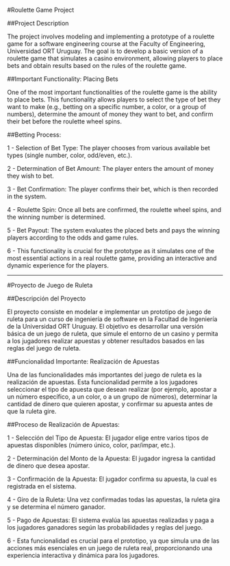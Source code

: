 #Roulette Game Project

##Project Description

The project involves modeling and implementing a prototype of a roulette game for a software engineering course at the Faculty of Engineering, Universidad ORT Uruguay. The goal is to develop a basic version of a roulette game that simulates a casino environment, allowing players to place bets and obtain results based on the rules of the roulette game.

##Important Functionality: Placing Bets

One of the most important functionalities of the roulette game is the ability to place bets. This functionality allows players to select the type of bet they want to make (e.g., betting on a specific number, a color, or a group of numbers), determine the amount of money they want to bet, and confirm their bet before the roulette wheel spins.

##Betting Process:

 1 - Selection of Bet Type: The player chooses from various available bet types (single number, color, odd/even, etc.).
 
 2 - Determination of Bet Amount: The player enters the amount of money they wish to bet.
 
 3 - Bet Confirmation: The player confirms their bet, which is then recorded in the system.
 
 4 - Roulette Spin: Once all bets are confirmed, the roulette wheel spins, and the winning number is determined.
 
 5 - Bet Payout: The system evaluates the placed bets and pays the winning players according to the odds and game rules.
 
 6 - This functionality is crucial for the prototype as it simulates one of the most essential actions in a real roulette game, providing an interactive and dynamic experience for the players.




------------------------------------------------------------------------------------------------------------------------------------------------------------------------------------------------------------






#Proyecto de Juego de Ruleta

##Descripción del Proyecto

El proyecto consiste en modelar e implementar un prototipo de juego de ruleta para un curso de ingeniería de software en la Facultad de Ingeniería de la Universidad ORT Uruguay. El objetivo es desarrollar una versión básica de un juego de ruleta, que simule el entorno de un casino y permita a los jugadores realizar apuestas y obtener resultados basados en las reglas del juego de ruleta.

##Funcionalidad Importante: Realización de Apuestas

Una de las funcionalidades más importantes del juego de ruleta es la realización de apuestas. Esta funcionalidad permite a los jugadores seleccionar el tipo de apuesta que desean realizar (por ejemplo, apostar a un número específico, a un color, o a un grupo de números), determinar la cantidad de dinero que quieren apostar, y confirmar su apuesta antes de que la ruleta gire.

##Proceso de Realización de Apuestas:

 1 - Selección del Tipo de Apuesta: El jugador elige entre varios tipos de apuestas disponibles (número único, color, par/impar, etc.).
 
 2 - Determinación del Monto de la Apuesta: El jugador ingresa la cantidad de dinero que desea apostar.
 
 3 - Confirmación de la Apuesta: El jugador confirma su apuesta, la cual es registrada en el sistema.
 
 4 - Giro de la Ruleta: Una vez confirmadas todas las apuestas, la ruleta gira y se determina el número ganador.
 
 5 - Pago de Apuestas: El sistema evalúa las apuestas realizadas y paga a los jugadores ganadores según las probabilidades y reglas del juego.
 
 6 - Esta funcionalidad es crucial para el prototipo, ya que simula una de las acciones más esenciales en un juego de ruleta real, proporcionando una experiencia interactiva y dinámica para los jugadores.
 
